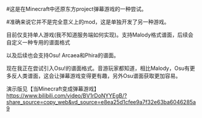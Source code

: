 #这是在Minecraft中还原东方project弹幕游戏的一种尝试。

#准确来说它并不是完全意义上的mod，这是单独开发了另一种游戏。

目前仅支持单人游戏(我不知道服务端如何实现)。支持Malody格式谱面，后续会自定义一种专用的谱面格式

以及后续也会支持Osu! Arcaea和Phira的谱面。

现在我正在尝试引入Osu!的谱面格式。音游玩家都知道，相比Malody，Osu有更多反人类谱面，这会让弹幕游戏变得更有趣，另外Osu谱面获取更加容易。

演示版见【当Minecraft变成弹幕游戏】 https://www.bilibili.com/video/BV1rDoNYYEgB/?share_source=copy_web&vd_source=e8ea25d1cfee9a7f32e63ba6046285a9